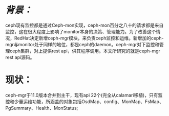 # _**背景：**_

ceph现有监控都是通过Ceph-mon实现，ceph-mon百分之八十的请求都是来自监控，这在很大程度上影响了monitor本身的决策、管理能力。为了改善这个情况，RedHat决定新增ceph-mgr模块，来负责ceph监控和运维。新增加的ceph-mgr与monitor处于同样的地位，都是ceph的daemon。ceph-mgr对下监控和管理ceph集群，对上提供rest api，供其程序调用。本文所研究的就是ceph-mgr rest api源码。



# 现状：

ceph-mgr于11.0版本合并到主干，现有api 22个\(完全从calamari移植\)，只有监控和少量运维功能，所涵盖的对象包括OsdMap、config、MonMap、FsMap、PgSummary、Health、MonStatus;



